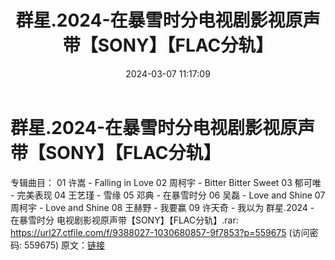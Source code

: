 ﻿---
title: 群星.2024-在暴雪时分电视剧影视原声带【SONY】【FLAC分轨】
date: 2024-03-07 11:17:09
categories: WAV车载音乐、镜像
tags: 华语中文
---
# 群星.2024-在暴雪时分电视剧影视原声带【SONY】【FLAC分轨】

专辑曲目：
01 许嵩 - Falling in Love
02 周柯宇 - Bitter Bitter Sweet
03 郁可唯 - 完美表现
04 王艺瑾 - 雪缘
05 邓典 - 在暴雪时分
06 吴磊 - Love and Shine
07 周柯宇 - Love and Shine
08 王赫野 - 我要赢
09 许天奇 - 我以为
群星.2024 - 在暴雪时分 电视剧影视原声带【SONY】【FLAC分轨】.rar: https://url27.ctfile.com/f/9388027-1030680857-9f7853?p=559675
(访问密码: 559675)
原文：[链接](https://blog.sina.com.cn/s/blog_1647c7e76010314ly.html)